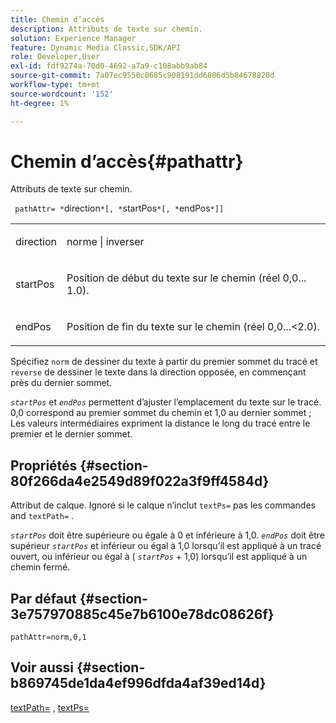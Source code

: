 ```yaml
---
title: Chemin d’accès
description: Attributs de texte sur chemin.
solution: Experience Manager
feature: Dynamic Media Classic,SDK/API
role: Developer,User
exl-id: fdf9274a-70d0-4692-a7a9-c108abb9ab84
source-git-commit: 7a07ec9550c0685c908191dd6806d5b84678820d
workflow-type: tm+mt
source-wordcount: '152'
ht-degree: 1%

---
```


# Chemin d’accès{#pathattr}

Attributs de texte sur chemin.

` pathAttr= *`direction`*[, *`startPos`*[, *`endPos`*]]`

<table id="simpletable_EC76095316AF4F07B1DDCC0D72B814CF"> 
 <tr class="strow"> 
  <td class="stentry"> <p> <span class="varname"> direction </span> </p> </td> 
  <td class="stentry"> <p> <span class="codeph"></span> norme | <span class="codeph"> inverser</span> </p> </td> 
 </tr> 
 <tr class="strow"> 
  <td class="stentry"> <p> <span class="varname"> startPos </span> </p> </td> 
  <td class="stentry"> <p>Position de début du texte sur le chemin (réel 0,0... 1.0). </p> </td> 
 </tr> 
 <tr class="strow"> 
  <td class="stentry"> <p> <span class="varname"> endPos </span> </p> </td> 
  <td class="stentry"> <p>Position de fin du texte sur le chemin (réel 0,0...&lt;2.0). </p> </td> 
 </tr> 
</table>

Spécifiez `norm` de dessiner du texte à partir du premier sommet du tracé et `reverse` de dessiner le texte dans la direction opposée, en commençant près du dernier sommet.

*`startPos`* et *`endPos`* permettent d’ajuster l’emplacement du texte sur le tracé. 0,0 correspond au premier sommet du chemin et 1,0 au dernier sommet ; Les valeurs intermédiaires expriment la distance le long du tracé entre le premier et le dernier sommet.

## Propriétés {#section-80f266da4e2549d89f022a3f9ff4584d}

Attribut de calque. Ignoré si le calque n’inclut `textPs=` pas les commandes and `textPath=` .

*`startPos`* doit être supérieure ou égale à 0 et inférieure à 1,0. *`endPos`* doit être supérieur *`startPos`* et inférieur ou égal à 1,0 lorsqu’il est appliqué à un tracé ouvert, ou inférieur ou égal à ( *`startPos`* + 1,0) lorsqu’il est appliqué à un chemin fermé.

## Par défaut {#section-3e757970885c45e7b6100e78dc08626f}

`pathAttr=norm,0,1`

## Voir aussi {#section-b869745de1da4ef996dfda4af39ed14d}

[textPath=](../../../../../is-api/http-ref/image-serving-api-ref/c-http-protocol-reference/c-command-reference/r-textpath.md#reference-b09cc0902dff4725bdb54d5da4076ccd) , [textPs=](../../../../../is-api/http-ref/image-serving-api-ref/c-http-protocol-reference/c-command-reference/r-textps.md#reference-4209a2a6169f44278da2647cfb0cd767)
